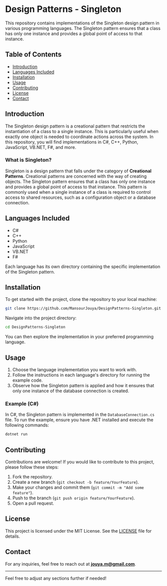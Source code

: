
# Design Patterns - Singleton

This repository contains implementations of the Singleton design pattern in various programming languages. The Singleton pattern ensures that a class has only one instance and provides a global point of access to that instance.

## Table of Contents

- [Introduction](#introduction)
- [Languages Included](#languages-included)
- [Installation](#installation)
- [Usage](#usage)
- [Contributing](#contributing)
- [License](#license)
- [Contact](#contact)

## Introduction

The Singleton design pattern is a creational pattern that restricts the instantiation of a class to a single instance. This is particularly useful when exactly one object is needed to coordinate actions across the system. In this repository, you will find implementations in C#, C++, Python, JavaScript, VB.NET, F#, and more.

### What is Singleton?

Singleton is a design pattern that falls under the category of **Creational Patterns**. Creational patterns are concerned with the way of creating objects. The Singleton pattern ensures that a class has only one instance and provides a global point of access to that instance. This pattern is commonly used when a single instance of a class is required to control access to shared resources, such as a configuration object or a database connection.

## Languages Included

- C#
- C++
- Python
- JavaScript
- VB.NET
- F#

Each language has its own directory containing the specific implementation of the Singleton pattern.

## Installation

To get started with the project, clone the repository to your local machine:

```bash
git clone https://github.com/MansourJouya/DesignPatterns-Singleton.git
```

Navigate into the project directory:

```bash
cd DesignPatterns-Singleton
```

You can then explore the implementation in your preferred programming language.

## Usage

1. Choose the language implementation you want to work with.
2. Follow the instructions in each language's directory for running the example code.
3. Observe how the Singleton pattern is applied and how it ensures that only one instance of the database connection is created.

### Example (C#)

In C#, the Singleton pattern is implemented in the `DatabaseConnection.cs` file. To run the example, ensure you have .NET installed and execute the following commands:

```bash
dotnet run
```

## Contributing

Contributions are welcome! If you would like to contribute to this project, please follow these steps:

1. Fork the repository.
2. Create a new branch (`git checkout -b feature/YourFeature`).
3. Make your changes and commit them (`git commit -m "Add some feature"`).
4. Push to the branch (`git push origin feature/YourFeature`).
5. Open a pull request.

## License

This project is licensed under the MIT License. See the [LICENSE](LICENSE) file for details.

## Contact

For any inquiries, feel free to reach out at **jouya.m@gmail.com**.

---

Feel free to adjust any sections further if needed!
